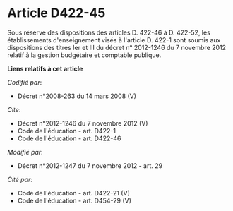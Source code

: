 # Article D422-45

Sous réserve des dispositions des articles D. 422-46 à D. 422-52, les établissements d'enseignement visés à l'article D.
422-1 sont soumis aux dispositions des titres Ier et III du décret n° 2012-1246 du 7 novembre 2012 relatif à la gestion
budgétaire et comptable publique.

**Liens relatifs à cet article**

_Codifié par_:

  - Décret n°2008-263 du 14 mars 2008 (V)

_Cite_:

  - Décret n°2012-1246 du 7 novembre 2012 (V)
  - Code de l'éducation - art. D422-1
  - Code de l'éducation - art. D422-46

_Modifié par_:

  - Décret n°2012-1247 du 7 novembre 2012 - art. 29

_Cité par_:

  - Code de l'éducation - art. D422-21 (V)
  - Code de l'éducation - art. D454-29 (V)
